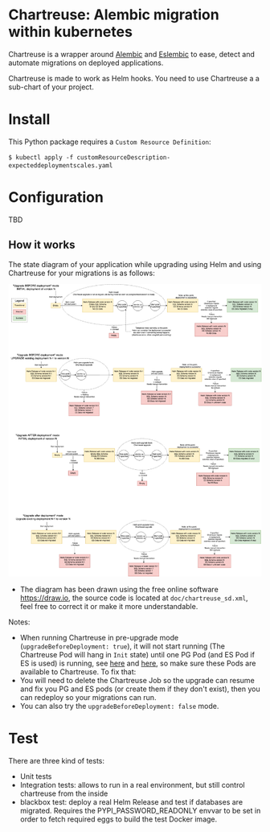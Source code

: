 # Chartreuse: Alembic migration within kubernetes

Chartreuse is a wrapper around [Alembic](https://alembic.sqlalchemy.org) and [Eslembic](https://gitlab.cayzn.com/wiremind/commons/eslembic) to ease,
detect and automate migrations on deployed applications.

Chartreuse is made to work as Helm hooks. You need to use Chartreuse a a sub-chart of your project.

# Install

This Python package requires a `Custom Resource Definition`:

    $ kubectl apply -f customResourceDescription-expecteddeploymentscales.yaml

# Configuration

TBD

## How it works

The state diagram of your application while upgrading using Helm and using Chartreuse for your migrations is as follows:

![alt text](doc/chartreuse_sd.png)

- The diagram has been drawn using the free online software https://draw.io, the
source code is located at `doc/chartreuse_sd.xml`, feel free
to correct it or make it more understandable.

Notes:
- When running Chartreuse in pre-upgrade mode (`upgradeBeforeDeployment: true`), it will not start running (The Chartreuse Pod will hang in `Init` state) until one PG Pod (and ES Pod if ES is used) is running, see [here](https://gitlab.wiremind.io/wiremind/devops/chartreuse/-/blob/v3.0.0/helm-chart/chartreuse/templates/job.yaml#L37) and [here](https://gitlab.wiremind.io/wiremind/devops/chartreuse/-/blob/v3.0.0/helm-chart/chartreuse/templates/job.yaml#L56), so make sure these Pods are available to Chartreuse. To fix that:
- You will need to delete the Chartreuse Job so the upgrade can resume and fix you PG and ES pods (or create them if they don't exist), then you can redeploy so your migrations can run.
- You can also try the `upgradeBeforeDeployment: false` mode.

# Test

There are three kind of tests:

- Unit tests
- Integration tests: allows to run in a real environment, but still control chartreuse from the inside
- blackbox test: deploy a real Helm Release and test if databases are migrated. Requires the PYPI_PASSWORD_READONLY envvar to be set in order to fetch required eggs to build the test Docker image.
